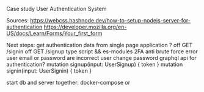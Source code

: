 Case study User Authentication System

Sources: 
https://webcss.hashnode.dev/how-to-setup-nodejs-server-for-authentication 
https://developer.mozilla.org/en-US/docs/Learn/Forms/Your_first_form 

Next steps: 
  get authentication data from single page application ?
    off GET /signin
    off GET /signup
  type script && es-modules
  2FA
  anti brute force
  error user email or password are incorrect
  user change password
  graphql api for authentication?
    mutation signup(input: UserSignup) {
      token
    }
    mutation signin(input: UserSignin) {
      token
    }

  start db and server together: docker-compose or 
